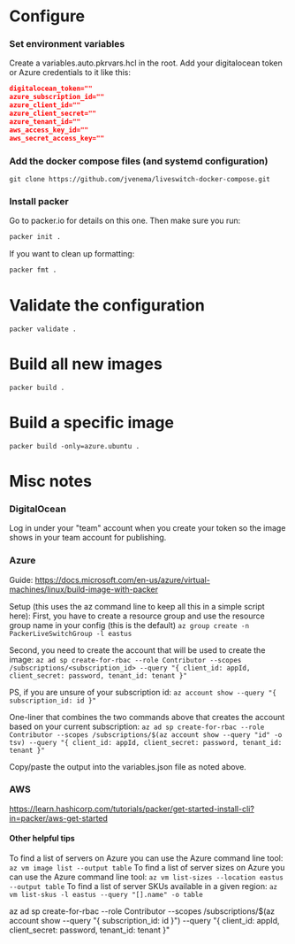 # Configure

### Set environment variables
Create a variables.auto.pkrvars.hcl in the root. Add your digitalocean token or Azure credentials to it like this:

```json
digitalocean_token=""
azure_subscription_id=""
azure_client_id=""
azure_client_secret=""
azure_tenant_id=""
aws_access_key_id=""
aws_secret_access_key=""
```



### Add the docker compose files (and systemd configuration)
`git clone https://github.com/jvenema/liveswitch-docker-compose.git`


### Install packer
Go to packer.io for details on this one. Then make sure you run:

```bash
packer init .
```

If you want to clean up formatting:

```bash
packer fmt .
```

# Validate the configuration
`packer validate .`

# Build all new images
`packer build .`

# Build a specific image
`packer build -only=azure.ubuntu .`

# Misc notes

### DigitalOcean
Log in under your "team" account when you create your token so the image shows in your team account for publishing.

### Azure
Guide: https://docs.microsoft.com/en-us/azure/virtual-machines/linux/build-image-with-packer

Setup (this uses the az command line to keep all this in a simple script here):
First, you have to create a resource group and use the resource group name in your config (this is the default)
`az group create -n PackerLiveSwitchGroup -l eastus`

Second, you need to create the account that will be used to create the image:
`az ad sp create-for-rbac --role Contributor --scopes /subscriptions/<subscription_id> --query "{ client_id: appId, client_secret: password, tenant_id: tenant }"`

PS, if you are unsure of your subscription id:
`az account show --query "{ subscription_id: id }"`

One-liner that combines the two commands above that creates the account based on your current subscription:
`az ad sp create-for-rbac --role Contributor --scopes /subscriptions/$(az account show --query "id" -o tsv) --query "{ client_id: appId, client_secret: password, tenant_id: tenant }"`

Copy/paste the output into the variables.json file as noted above.

### AWS

https://learn.hashicorp.com/tutorials/packer/get-started-install-cli?in=packer/aws-get-started

#### Other helpful tips
To find a list of servers on Azure you can use the Azure command line tool: `az vm image list --output table`
To find a list of server sizes on Azure you can use the Azure command line tool: `az vm list-sizes --location eastus --output table`
To find a list of server SKUs available in a given region: `az vm list-skus -l eastus --query "[].name" -o table`

az ad sp create-for-rbac --role Contributor --scopes /subscriptions/$(az account show --query "{ subscription_id: id }") --query "{ client_id: appId, client_secret: password, tenant_id: tenant }"